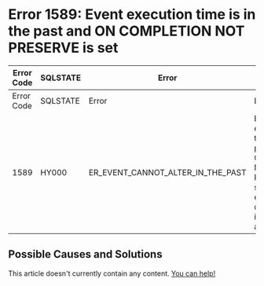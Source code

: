 
# Error 1589: Event execution time is in the past and ON COMPLETION NOT PRESERVE is set


| Error Code | SQLSTATE | Error | Description |
| --- | --- | --- | --- |
| Error Code | SQLSTATE | Error | Description |
| 1589 | HY000 | ER_EVENT_CANNOT_ALTER_IN_THE_PAST | Event execution time is in the past and ON COMPLETION NOT PRESERVE is set. The event was dropped immediately after creation. |




## Possible Causes and Solutions


This article doesn't currently contain any content. [You can help!](/en/writing-and-editing-knowledge-base-articles/)

